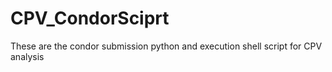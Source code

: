 # CPV_CondorSciprt
These are the condor submission python and execution shell script for CPV analysis
